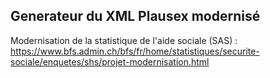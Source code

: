 

## Generateur du XML Plausex modernisé

Modernisation de la statistique de l'aide sociale (SAS) : https://www.bfs.admin.ch/bfs/fr/home/statistiques/securite-sociale/enquetes/shs/projet-modernisation.html
